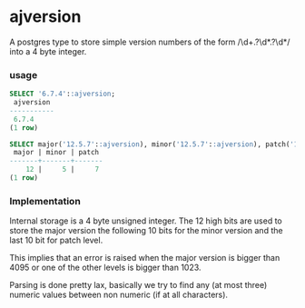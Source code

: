 # ajversion

A postgres type to store simple version numbers of the form /\d+\.?\d*\.?\d*/
into a 4 byte integer.

### usage

```sql
SELECT '6.7.4'::ajversion;
 ajversion
-----------
 6.7.4
(1 row)

SELECT major('12.5.7'::ajversion), minor('12.5.7'::ajversion), patch('12.5.7'::ajversion);
 major | minor | patch
-------+-------+-------
    12 |     5 |     7
(1 row)

```

### Implementation

Internal storage is a 4 byte unsigned integer. The 12 high bits are used to store the major version
the following 10 bits for the minor version and the last 10 bit for patch level.

This implies that an error is raised when the major version is bigger than 4095 or one of the other levels is
bigger than 1023.

Parsing is done pretty lax, basically we try to find any (at most three) numeric values between non numeric (if at all characters).

